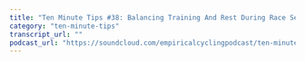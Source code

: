 ```yaml
---
title: "Ten Minute Tips #38: Balancing Training And Rest During Race Season"
category: "ten-minute-tips"
transcript_url: ""
podcast_url: "https://soundcloud.com/empiricalcyclingpodcast/ten-minute-tips-38-balancing-training-and-rest-during-race-season"
---
```

